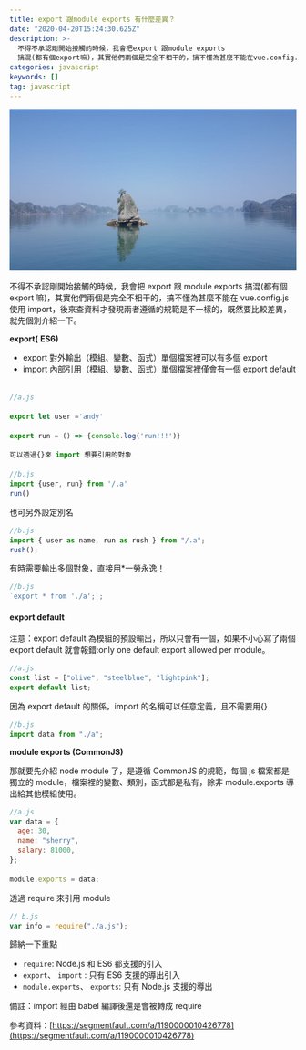 ```yaml
---
title: export 跟module exports 有什麼差異？
date: "2020-04-20T15:24:30.625Z"
description: >-
  不得不承認剛開始接觸的時候，我會把export 跟module exports
  搞混(都有個export嘛)，其實他們兩個是完全不相干的，搞不懂為甚麼不能在vue.config.js使用import，後來查資料才發現兩者遵循的規範是不一樣的，既然要比較差異，就先個別介紹一下。
categories: javascript
keywords: []
tag: javascript
---
```


![](/img/1__eJNVgN8k3a3ydx0J5DLY__g.jpeg)

不得不承認剛開始接觸的時候，我會把 export 跟 module exports 搞混(都有個 export 嘛)，其實他們兩個是完全不相干的，搞不懂為甚麼不能在 vue.config.js 使用 import，後來查資料才發現兩者遵循的規範是不一樣的，既然要比較差異，就先個別介紹一下。

**export(** **ES6)**

- export 對外輸出（模組、變數、函式）單個檔案裡可以有多個 export
- import 內部引用（模組、變數、函式）單個檔案裡僅會有一個 export default

```javascript

//a.js

export let user ='andy'

export run = () => {console.log('run!!!')}

可以透過{}來 import 想要引用的對象

//b.js
import {user, run} from '/.a'
run()
```

也可另外設定別名

```javascript
//b.js
import { user as name, run as rush } from "/.a";
rush();
```

有時需要輸出多個對象，直接用\*一勞永逸！

```javascript
//b.js
`export * from './a';`;
```

#### export default

注意：export default 為模組的預設輸出，所以只會有一個，如果不小心寫了兩個 export default 就會報錯:only one default export allowed per module。

```javascript
//a.js
const list = ["olive", "steelblue", "lightpink"];
export default list;
```

因為 export default 的關係，import 的名稱可以任意定義，且不需要用{}

```javascript
//b.js
import data from "./a";
```

**module exports (CommonJS)**

那就要先介紹 node module 了，是遵循 CommonJS 的規範，每個 js 檔案都是獨立的 module，檔案裡的變數、類別，函式都是私有，除非 module.exports 導出給其他模組使用。

```javascript
//a.js
var data = {
  age: 30,
  name: "sherry",
  salary: 81000,
};

module.exports = data;
```

透過 require 來引用 module

```javascript
// b.js
var info = require("./a.js");
```

歸納一下重點

- `require`: Node.js 和 ES6 都支援的引入
- `export`、 `import` : 只有 ES6 支援的導出引入
- `module.exports`、 `exports`: 只有 Node.js 支援的導出

備註：import 經由 babel 編譯後還是會被轉成 require

參考資料：[https://segmentfault.com/a/1190000010426778](https://segmentfault.com/a/1190000010426778)
